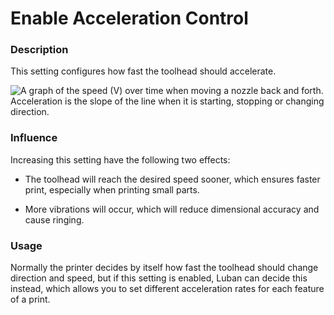 Enable Acceleration Control
====
### **Description**
This setting configures how fast the toolhead should accelerate. 

![A graph of the speed (V) over time when moving a nozzle back and forth. Acceleration is the slope of the line when it is starting, stopping or changing direction.](../images/velocity_acceleration_jerk.svg)

### **Influence**
Increasing this setting have the following two effects:
* The toolhead will reach the desired speed sooner, which ensures faster print, especially when printing small parts. 

* More vibrations will occur, which will reduce dimensional accuracy and cause ringing.

### **Usage**
Normally the printer decides by itself how fast the toolhead should change direction and speed, but if this setting is enabled, Luban can decide this instead, which allows you to set different acceleration rates for each feature of a print.